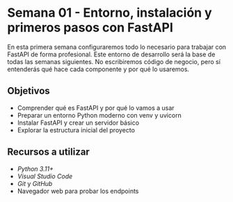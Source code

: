# Semana 01 - Entorno, instalación y primeros pasos con FastAPI

En esta primera semana configuraremos todo lo necesario para trabajar con FastAPI de forma profesional. Este entorno de desarrollo será la base de todas las semanas siguientes. No escribiremos código de negocio, pero sí entenderás qué hace cada componente y por qué lo usaremos.

## Objetivos

- Comprender qué es FastAPI y por qué lo vamos a usar
- Preparar un entorno Python moderno con venv y uvicorn
- Instalar FastAPI y crear un servidor básico
- Explorar la estructura inicial del proyecto

## Recursos a utilizar

- *Python 3.11+*
- *Visual Studio Code*
- *Git* y *GitHub*
- Navegador web para probar los endpoints

